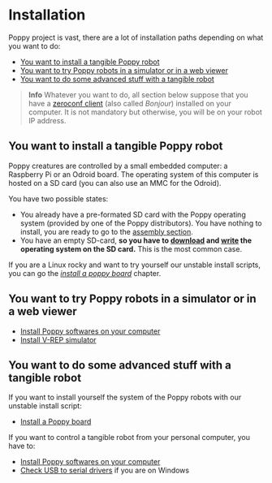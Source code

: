 # Installation
Poppy project is vast, there are a lot of installation paths depending on what you want to do:
- [You want to install a tangible Poppy robot](#you-want-to-install-a-tangible-poppy-robot)
- [You want to try Poppy robots in a simulator or in a web viewer](#you-want-to-try-poppy-robots-in-a-simulator-or-in-a-web-viewer)
- [You want to do some advanced stuff with a tangible robot](#you-want-to-do-some-advanced-stuff-with-a-tangible-robot)


> **Info** Whatever you want to do, all section below suppose that you have a [zeroconf client](install-zeroconf.md) (also called *Bonjour*) installed on your computer. It is not mandatory but otherwise, you will be on your robot IP address.

## You want to install a tangible Poppy robot
Poppy creatures are controlled by a small embedded computer: a Raspberry Pi or an Odroid board.
The operating system of this computer is hosted on a SD card (you can also use an MMC for the Odroid).

You have two possible states:
- You already have a pre-formated SD card with the Poppy operating system (provided by one of the Poppy distributors). You have nothing to install, you are ready to go to the [assembly section](../assembly-guides/README.md).
- You have an empty SD-card, **so you have to [download](burn-an-image-file.md#download-the-image) and [write](burn-an-image-file.md#write-an-image-to-the-sd-card) the operating system on the SD card.** This is the most common case.

If you are a Linux rocky and want to try yourself our unstable install scripts, you can go the [*install a poppy board*](install-a-poppy-board.md) chapter.

## You want to try Poppy robots in a simulator or in a web viewer
- [Install Poppy softwares on your computer](install-poppy-softwares.md)
- [Install V-REP simulator](install-vrep.md)


## You want to do some advanced stuff with a tangible robot
If you want to install yourself the system of the Poppy robots with our unstable install script:
- [Install a Poppy board](install-a-poppy-board.md)

If you want to control a tangible robot from your personal computer, you have to:
- [Install Poppy softwares on your computer](install-poppy-softwares.md)
- [Check USB to serial drivers](install-drivers.md) if you are on Windows
